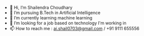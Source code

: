 - 👋 Hi, I’m Shailendra Choudhary 
- 👀 I’m pursuing B.Tech in Artificial Intelligence 
- 🌱 I’m currently learning machine learning 
- 💞️ I’m looking for a job based on technology I'm working in
- 📫 How to reach me : ai.shail0703@gmail.com / +91 9111 655556

